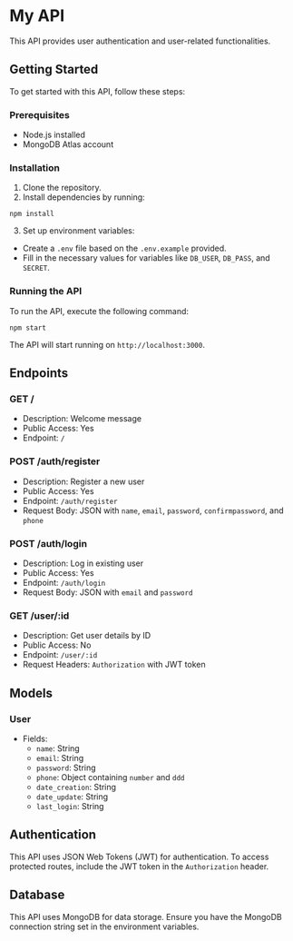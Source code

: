 # My API

This API provides user authentication and user-related functionalities.

## Getting Started

To get started with this API, follow these steps:

### Prerequisites

- Node.js installed
- MongoDB Atlas account

### Installation

1. Clone the repository.
2. Install dependencies by running:

````
npm install
````

3. Set up environment variables:
- Create a `.env` file based on the `.env.example` provided.
- Fill in the necessary values for variables like `DB_USER`, `DB_PASS`, and `SECRET`.

### Running the API

To run the API, execute the following command:

````
npm start
````


The API will start running on `http://localhost:3000`.

## Endpoints

### GET /

- Description: Welcome message
- Public Access: Yes
- Endpoint: `/`

### POST /auth/register

- Description: Register a new user
- Public Access: Yes
- Endpoint: `/auth/register`
- Request Body: JSON with `name`, `email`, `password`, `confirmpassword`, and `phone`

### POST /auth/login

- Description: Log in existing user
- Public Access: Yes
- Endpoint: `/auth/login`
- Request Body: JSON with `email` and `password`

### GET /user/:id

- Description: Get user details by ID
- Public Access: No
- Endpoint: `/user/:id`
- Request Headers: `Authorization` with JWT token

## Models

### User

- Fields:
  - `name`: String
  - `email`: String
  - `password`: String
  - `phone`: Object containing `number` and `ddd`
  - `date_creation`: String
  - `date_update`: String
  - `last_login`: String

## Authentication

This API uses JSON Web Tokens (JWT) for authentication. To access protected routes, include the JWT token in the `Authorization` header.

## Database

This API uses MongoDB for data storage. Ensure you have the MongoDB connection string set in the environment variables.
